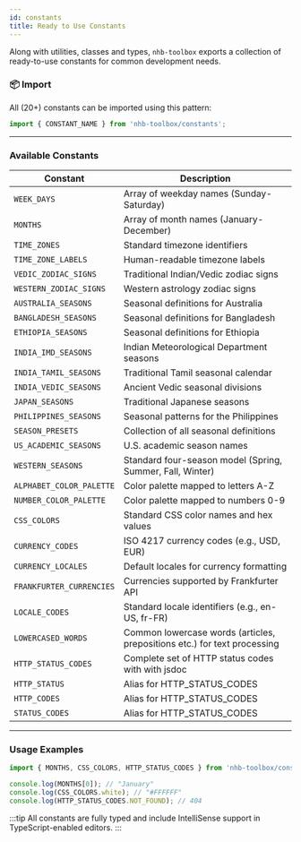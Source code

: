 ```yaml
---
id: constants
title: Ready to Use Constants
---
```


<!-- markdownlint-disable-file MD024 -->

Along with utilities, classes and types, `nhb-toolbox` exports a collection of ready-to-use constants for common development needs.

### 📦 Import

All (20+) constants can be imported using this pattern:

```ts
import { CONSTANT_NAME } from 'nhb-toolbox/constants';
```

---

### Available Constants

| Constant                 | Description                                                              |
| ------------------------ | ------------------------------------------------------------------------ |
| `WEEK_DAYS`              | Array of weekday names (Sunday-Saturday)                                 |
| `MONTHS`                 | Array of month names (January-December)                                  |
| `TIME_ZONES`             | Standard timezone identifiers                                            |
| `TIME_ZONE_LABELS`       | Human-readable timezone labels                                           |
| `VEDIC_ZODIAC_SIGNS`     | Traditional Indian/Vedic zodiac signs                                    |
| `WESTERN_ZODIAC_SIGNS`   | Western astrology zodiac signs                                           |
| `AUSTRALIA_SEASONS`      | Seasonal definitions for Australia                                       |
| `BANGLADESH_SEASONS`     | Seasonal definitions for Bangladesh                                      |
| `ETHIOPIA_SEASONS`       | Seasonal definitions for Ethiopia                                        |
| `INDIA_IMD_SEASONS`      | Indian Meteorological Department seasons                                 |
| `INDIA_TAMIL_SEASONS`    | Traditional Tamil seasonal calendar                                      |
| `INDIA_VEDIC_SEASONS`    | Ancient Vedic seasonal divisions                                         |
| `JAPAN_SEASONS`          | Traditional Japanese seasons                                             |
| `PHILIPPINES_SEASONS`    | Seasonal patterns for the Philippines                                    |
| `SEASON_PRESETS`         | Collection of all seasonal definitions                                   |
| `US_ACADEMIC_SEASONS`    | U.S. academic season names                                               |
| `WESTERN_SEASONS`        | Standard four-season model (Spring, Summer, Fall, Winter)                |
| `ALPHABET_COLOR_PALETTE` | Color palette mapped to letters A-Z                                      |
| `NUMBER_COLOR_PALETTE`   | Color palette mapped to numbers 0-9                                      |
| `CSS_COLORS`             | Standard CSS color names and hex values                                  |
| `CURRENCY_CODES`         | ISO 4217 currency codes (e.g., USD, EUR)                                 |
| `CURRENCY_LOCALES`       | Default locales for currency formatting                                  |
| `FRANKFURTER_CURRENCIES` | Currencies supported by Frankfurter API                                  |
| `LOCALE_CODES`           | Standard locale identifiers (e.g., en-US, fr-FR)                         |
| `LOWERCASED_WORDS`       | Common lowercase words (articles, prepositions etc.) for text processing |
| `HTTP_STATUS_CODES`      | Complete set of HTTP status codes with with jsdoc                        |
| `HTTP_STATUS`            | Alias for HTTP_STATUS_CODES                                              |
| `HTTP_CODES`             | Alias for HTTP_STATUS_CODES                                              |
| `STATUS_CODES`           | Alias for HTTP_STATUS_CODES                                              |

---

### Usage Examples

```ts
import { MONTHS, CSS_COLORS, HTTP_STATUS_CODES } from 'nhb-toolbox/constants';

console.log(MONTHS[0]); // "January"
console.log(CSS_COLORS.white); // "#FFFFFF"
console.log(HTTP_STATUS_CODES.NOT_FOUND); // 404
```

:::tip
All constants are fully typed and include IntelliSense support in TypeScript-enabled editors.
:::
